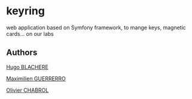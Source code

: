 # keyring

web application based on Symfony framework, to mange keys, magnetic cards... on our labs

## Authors
[Hugo BLACHERE](https://github.com/yugohug0)

[Maximilien GUERRERRO](https://github.com/GsxLephoque)

[Olivier CHABROL](https://github.com/olivierChabrol)

